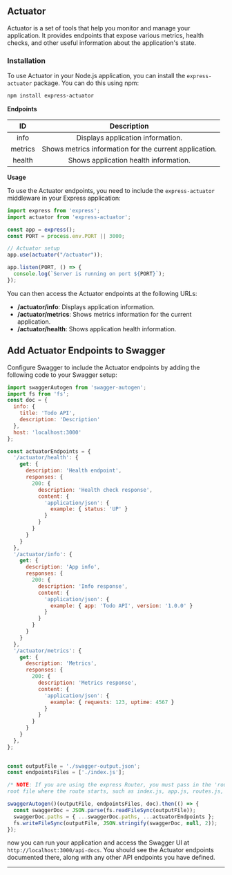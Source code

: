 ## **Actuator**

Actuator is a set of tools that help you monitor and manage your application. It provides endpoints that expose various metrics, health checks, and other useful information about the application's state.

### **Installation**

To use Actuator in your Node.js application, you can install the `express-actuator` package. You can do this using npm:

```bash
npm install express-actuator
```

**Endpoints**

|  **ID** |                     **Description**                    |
|:-------:|:------------------------------------------------------:|
| info    | Displays application information.                      |
| metrics | Shows metrics information for the current application. |
| health  | Shows application health information.                  |

**Usage**

To use the Actuator endpoints, you need to include the `express-actuator` middleware in your Express application:

```js
import express from 'express';
import actuator from 'express-actuator';

const app = express();
const PORT = process.env.PORT || 3000;

// Actuator setup
app.use(actuator("/actuator"));

app.listen(PORT, () => {
  console.log(`Server is running on port ${PORT}`);
});
```

You can then access the Actuator endpoints at the following URLs:

- **/actuator/info**: Displays application information.
- **/actuator/metrics**: Shows metrics information for the current application.
- **/actuator/health**: Shows application health information.

## **Add Actuator Endpoints to Swagger**

Configure Swagger to include the Actuator endpoints by adding the following code to your Swagger setup:

```js
import swaggerAutogen from 'swagger-autogen';
import fs from 'fs';
const doc = {
  info: {
    title: 'Todo API',
    description: 'Description'
  },
  host: 'localhost:3000'
};

const actuatorEndpoints = {
  '/actuator/health': {
    get: {
      description: 'Health endpoint',
      responses: {
        200: {
          description: 'Health check response',
          content: {
            'application/json': {
              example: { status: 'UP' }
            }
          }
        }
      }
    }
  },
  '/actuator/info': {
    get: {
      description: 'App info',
      responses: {
        200: {
          description: 'Info response',
          content: {
            'application/json': {
              example: { app: 'Todo API', version: '1.0.0' }
            }
          }
        }
      }
    }
  },
  '/actuator/metrics': {
    get: {
      description: 'Metrics',
      responses: {
        200: {
          description: 'Metrics response',
          content: {
            'application/json': {
              example: { requests: 123, uptime: 4567 }
            }
          }
        }
      }
    }
  },
};
 

const outputFile = './swagger-output.json';
const endpointsFiles = ['./index.js'];

/* NOTE: If you are using the express Router, you must pass in the 'routes' only the 
root file where the route starts, such as index.js, app.js, routes.js, etc ... */

swaggerAutogen()(outputFile, endpointsFiles, doc).then(() => {
  const swaggerDoc = JSON.parse(fs.readFileSync(outputFile));
  swaggerDoc.paths = { ...swaggerDoc.paths, ...actuatorEndpoints };
  fs.writeFileSync(outputFile, JSON.stringify(swaggerDoc, null, 2));
});
```

now you can run your application and access the Swagger UI at `http://localhost:3000/api-docs`. You should see the Actuator endpoints documented there, along with any other API endpoints you have defined.

---
